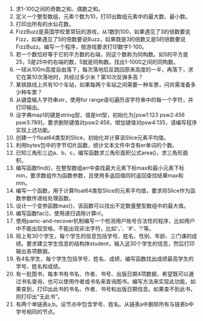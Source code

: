 1. 求1-100之间的奇数之和、偶数之和。
2. 定义一个整型数组，元素个数为10，打印出数组元素中的最大数、最小数。
3. 打印出所有的水仙花数。
4. FizzBuzz是英国学校里常玩的游戏，从1数到100，如果遇见了3的倍数要说Fizz，如果遇见了5的倍数要说Buzz，如果既是3的倍数又是5的倍数要说FizzBuzz。编写一个程序，按游戏要求打印数字1-100。
5. 若一个数恰好等于它的平方数的右端，则这个数称为同构数。如5的平方是25，5是25中的右端的数，5就是同构数。找出1-1000之间的同构数。
6. 一球从100m高度自由落下，每次落地后反跳回原来高度的一半，再落下，求它在第10次落地时，共经过多少米？第10次反弹多高？
7. 某铁路线上共有10个车站，如果每两个车站之间需要一种车票，问共需准备多少种车票？
8. 从键盘输入字符串str，使用for range语句遍历该字符串中的每一个字符，并打印输出。
9. 设字典map1的键是string型，值是int型，初始化为[psw1:123 psw2:456 psw3:789]，要求删除键值对psw2:456，增加键值对psw4:135，请编写程序实现上述功能。
10. 创建一个float64类型的Slice，初始化并计算该Slice元素平均值。
11. 利用bytes包中的字节切片函数，统计文本文件中含有er单词的个数。
12. 已知三角形三边a、b、c，编写函数求三角形面积公式area()，求三角形面积。
13. 编写函数find()，在整型数组arr中查找最大元素下标max和最小元素下标min，要求数组作为函数参数，且使用多返回值同时返回查找结果max和min。
14. 编写一个函数，用于计算float64类型Slice的元素平均值，要求将Slice作为函数参数传递给处理函数。
15. 设计一个变参函数max()，该函数可以找出不定数量整型数组中的最大值。
16. 编写函数fac()，使用递归调用计算n!。
17. 使用panic-and-recover机制编写一个检测用户账号合法性的程序，比如用户中不能出现空格，不能出现非法字符，比如‘，’、'#'、'!'等。
18. 班上有30个学生，每个学生的信息包括学号、姓名、性别、年龄、三门课的成绩。要求建立学生信息的结构体student，输入这30个学生的信息，然后打印输出各项数据。
18. 有4名学生，每个学生包括学号、姓名、成绩，编写函数找出成绩最高学生的学号、姓名和成绩。
18. 有一批图书，每本书有书名、作者、书号、出版日期4项数据，希望既可以通过书名查询，也可以使用作者或书名来查询图书。编写方法来实现此功能，如果查到，打印出此书的书名、作者、书号和出版日期信息。如果查不到此书，则打印出“无此书”。
18. 有两个单链表a,b。设节点中包含学号、姓名。从链表a中删除所有与链表b中学号相同的节点。

